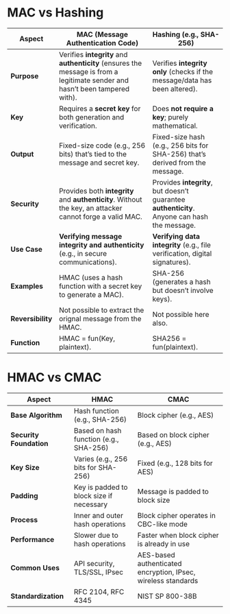# MAC vs Hashing

| **Aspect**   | **MAC (Message Authentication Code)**                                                                                        | **Hashing (e.g., SHA-256)**                                                                  |
| ------------ | ---------------------------------------------------------------------------------------------------------------------------- | -------------------------------------------------------------------------------------------- |
| **Purpose**  | Verifies **integrity** and **authenticity** (ensures the message is from a legitimate sender and hasn’t been tampered with). | Verifies **integrity only** (checks if the message/data has been altered).                        |
| **Key**      | Requires a **secret key** for both generation and verification.                                                              | Does **not require a key**; purely mathematical.                                             |
| **Output**   | Fixed-size code (e.g., 256 bits) that’s tied to the message and secret key.                                                  | Fixed-size hash (e.g., 256 bits for SHA-256) that’s derived from the message.                |
| **Security** | Provides both **integrity** and **authenticity**. Without the key, an attacker cannot forge a valid MAC.                     | Provides **integrity**, but doesn’t guarantee **authenticity**. Anyone can hash the message. |
| **Use Case** | **Verifying message integrity and authenticity** (e.g., in secure communications).                                           | **Verifying data integrity** (e.g., file verification, digital signatures).                  |
| **Examples** | HMAC (uses a hash function with a secret key to generate a MAC).                                                             | SHA-256 (generates a hash but doesn’t involve keys).                                         |
| **Reversibility** | Not possible to extract the orignal message from the HMAC.                                                             | Not possible here also. 
| **Function** | HMAC = fun(Key, plaintext).                                                             | SHA256 = fun(plaintext). 


# HMAC vs CMAC

| **Aspect**              | **HMAC**                                 | **CMAC**                                                      |
| ----------------------- | ---------------------------------------- | ------------------------------------------------------------- |
| **Base Algorithm**      | Hash function (e.g., SHA-256)            | Block cipher (e.g., AES)                                      |
| **Security Foundation** | Based on hash function (e.g., SHA-256)   | Based on block cipher (e.g., AES)                             |
| **Key Size**            | Varies (e.g., 256 bits for SHA-256)      | Fixed (e.g., 128 bits for AES)                                |
| **Padding**             | Key is padded to block size if necessary | Message is padded to block size                               |
| **Process**             | Inner and outer hash operations          | Block cipher operates in CBC-like mode                        |
| **Performance**         | Slower due to hash operations            | Faster when block cipher is already in use                    |
| **Common Uses**         | API security, TLS/SSL, IPsec             | AES-based authenticated encryption, IPsec, wireless standards |
| **Standardization**     | RFC 2104, RFC 4345                       | NIST SP 800-38B                                               |


